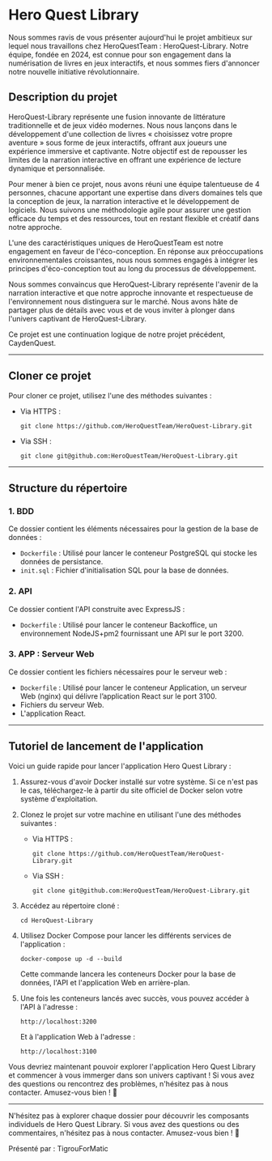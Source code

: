 # Hero Quest Library

Nous sommes ravis de vous présenter aujourd'hui le projet ambitieux sur lequel nous travaillons chez HeroQuestTeam : HeroQuest-Library. Notre équipe, fondée en 2024, est connue pour son engagement dans la numérisation de livres en jeux interactifs, et nous sommes fiers d'annoncer notre nouvelle initiative révolutionnaire.

## Description du projet

HeroQuest-Library représente une fusion innovante de littérature traditionnelle et de jeux vidéo modernes. Nous nous lançons dans le développement d'une collection de livres « choisissez votre propre aventure » sous forme de jeux interactifs, offrant aux joueurs une expérience immersive et captivante. Notre objectif est de repousser les limites de la narration interactive en offrant une expérience de lecture dynamique et personnalisée.

Pour mener à bien ce projet, nous avons réuni une équipe talentueuse de 4 personnes, chacune apportant une expertise dans divers domaines tels que la conception de jeux, la narration interactive et le développement de logiciels. Nous suivons une méthodologie agile pour assurer une gestion efficace du temps et des ressources, tout en restant flexible et créatif dans notre approche.

L'une des caractéristiques uniques de HeroQuestTeam est notre engagement en faveur de l'éco-conception. En réponse aux préoccupations environnementales croissantes, nous nous sommes engagés à intégrer les principes d'éco-conception tout au long du processus de développement.

Nous sommes convaincus que HeroQuest-Library représente l'avenir de la narration interactive et que notre approche innovante et respectueuse de l'environnement nous distinguera sur le marché. Nous avons hâte de partager plus de détails avec vous et de vous inviter à plonger dans l'univers captivant de HeroQuest-Library.

Ce projet est une continuation logique de notre projet précédent, CaydenQuest.

---

## Cloner ce projet

Pour cloner ce projet, utilisez l'une des méthodes suivantes :

- Via HTTPS :
  ```
  git clone https://github.com/HeroQuestTeam/HeroQuest-Library.git
  ```

- Via SSH :
  ```
  git clone git@github.com:HeroQuestTeam/HeroQuest-Library.git
  ```

---

## Structure du répertoire

### 1. BDD

Ce dossier contient les éléments nécessaires pour la gestion de la base de données :

- `Dockerfile` : Utilisé pour lancer le conteneur PostgreSQL qui stocke les données de persistance.
- `init.sql` : Fichier d'initialisation SQL pour la base de données.

### 2. API

Ce dossier contient l'API construite avec ExpressJS :

- `Dockerfile` : Utilisé pour lancer le conteneur Backoffice, un environnement NodeJS+pm2 fournissant une API sur le port 3200.

### 3. APP : Serveur Web 

Ce dossier contient les fichiers nécessaires pour le serveur web :

- `Dockerfile` : Utilisé pour lancer le conteneur Application, un serveur Web (nginx) qui délivre l’application React sur le port 3100.
- Fichiers du serveur Web.
- L'application React.

---

## Tutoriel de lancement de l'application

Voici un guide rapide pour lancer l'application Hero Quest Library :

1. Assurez-vous d'avoir Docker installé sur votre système. Si ce n'est pas le cas, téléchargez-le à partir du site officiel de Docker selon votre système d'exploitation.

2. Clonez le projet sur votre machine en utilisant l'une des méthodes suivantes :

   - Via HTTPS :
     ```
     git clone https://github.com/HeroQuestTeam/HeroQuest-Library.git
     ```

   - Via SSH :
     ```
     git clone git@github.com:HeroQuestTeam/HeroQuest-Library.git
     ```

3. Accédez au répertoire cloné :
   ```
   cd HeroQuest-Library
   ```

4. Utilisez Docker Compose pour lancer les différents services de l'application :
   ```
   docker-compose up -d --build
   ```

   Cette commande lancera les conteneurs Docker pour la base de données, l'API et l'application Web en arrière-plan.

5. Une fois les conteneurs lancés avec succès, vous pouvez accéder à l'API à l'adresse :
   ```
   http://localhost:3200
   ```

   Et à l'application Web à l'adresse :
   ```
   http://localhost:3100
   ```

Vous devriez maintenant pouvoir explorer l'application Hero Quest Library et commencer à vous immerger dans son univers captivant ! Si vous avez des questions ou rencontrez des problèmes, n'hésitez pas à nous contacter. Amusez-vous bien ! 🚀

---

N'hésitez pas à explorer chaque dossier pour découvrir les composants individuels de Hero Quest Library. Si vous avez des questions ou des commentaires, n'hésitez pas à nous contacter. Amusez-vous bien ! 🚀

Présenté par : TigrouForMatic

